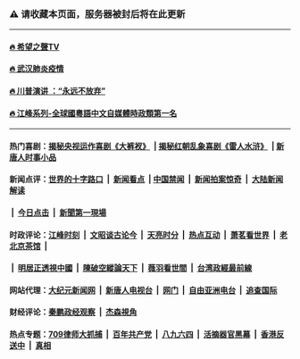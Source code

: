 ### ⚠️ 请收藏本页面，服务器被封后将在此更新
---
#### [🔥 希望之聲TV](http://143.198.232.73/soh-tv/?ts=01300301)
#### [🔥 武汉肺炎疫情](http://143.198.232.73:10000/videos/corona/)
#### [🔥 川普演讲 ：“永远不放弃” ](http://143.198.232.73:10000/videos/news/trump01.html?ts=11191611)
#### [🔥 江峰系列-全球國粵語中文自媒體時政類第一名](http://143.198.232.73/today-in-history/) 


------------------------------------------------------------------------------------------------------------------------------------------------------------------

#### 热门喜剧：[揭秘央视运作喜剧《大裤衩》](http://143.198.232.73:10000/videos/res/big-shorts/) &nbsp;|&nbsp;[揭秘红朝乱象喜剧《雷人水浒》](http://143.198.232.73:10000/videos/res/OutlawsOfMarsh/) &nbsp;|&nbsp;[新唐人时事小品](http://143.198.232.73:10000/videos/res/comedy/)

#### 新闻点评：[世界的十字路口](http://143.198.232.73/tanghao/) &nbsp;|&nbsp; [新闻看点](http://143.198.232.73/news-insight/) &nbsp;|&nbsp;[中国禁闻](http://143.198.232.73/ntdtv-news/) &nbsp;|&nbsp; [新闻拍案惊奇](http://143.198.232.73/dayu/) &nbsp;|&nbsp; [大陆新闻解读](http://143.198.232.73/ntdtv-comedy/)
####   &nbsp;|&nbsp;  [今日点击](http://143.198.232.73/news-click/)  &nbsp;|&nbsp; [新聞第一現場](http://143.198.232.73/primary-scene/) 

#### 时政评论：[江峰时刻](http://143.198.232.73/today-in-history/) &nbsp;|&nbsp; [文昭谈古论今](http://143.198.232.73/wenzhao/) &nbsp;|&nbsp; [天亮时分](http://143.198.232.73/tianliang/) &nbsp;|&nbsp; [热点互动](http://143.198.232.73/ntdtv-rdhd/) &nbsp;|&nbsp; [萧茗看世界](http://143.198.232.73/simonegao/) &nbsp;|&nbsp; [老北京茶馆](http://143.198.232.73/teahouse/)  &nbsp;|&nbsp;  
####   &nbsp;|&nbsp;  [明居正透視中國](http://143.198.232.73/decoding-china/)  &nbsp;|&nbsp; [陳破空縱論天下](http://143.198.232.73/pokong/)  &nbsp;|&nbsp; [薇羽看世間](http://143.198.232.73/weiyu/)  &nbsp;|&nbsp; [台湾政經最前線](http://143.198.232.73/taiwan/)   

#### 网站代理：[大纪元新闻网](http://143.198.232.73:10080/gb/) &nbsp;|&nbsp; [新唐人电视台](http://143.198.232.73:8808/gb/) &nbsp;|&nbsp; [网门](http://143.198.232.73:11000/) &nbsp;|&nbsp; [自由亚洲电台](http://143.198.232.73:9800/mandarin/) &nbsp;|&nbsp; [追查国际](http://143.198.232.73:10010/)

#### 财经评论：[秦鹏政经观察](http://143.198.232.73/qinpeng/) &nbsp;|&nbsp; [杰森視角 ](http://143.198.232.73/jason/)

#### 热点专题：[709律师大抓捕](http://143.198.232.73:10000/videos/709/) &nbsp;|&nbsp; [百年共产党](http://143.198.232.73:10000/videos/ccp.html) &nbsp;|&nbsp; [八九六四](http://143.198.232.73:10000/videos/88/)  &nbsp;|&nbsp; [活摘器官黑幕](http://143.198.232.73:10000/videos/res/Organs/)  &nbsp;|&nbsp; [香港反送中](http://143.198.232.73:10000/videos/res/hk/)  &nbsp;|&nbsp; [真相](http://143.198.232.73:10000/videos/truth.html)

<img src='http://gfw-breaker.win/link40.md' width='0px' height='0px'/>
